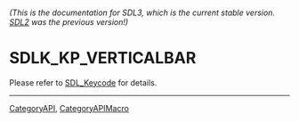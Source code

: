 ###### (This is the documentation for SDL3, which is the current stable version. [SDL2](https://wiki.libsdl.org/SDL2/) was the previous version!)
# SDLK_KP_VERTICALBAR

Please refer to [SDL_Keycode](SDL_Keycode) for details.

----
[CategoryAPI](CategoryAPI), [CategoryAPIMacro](CategoryAPIMacro)


